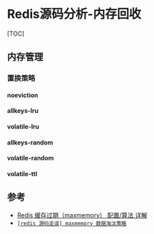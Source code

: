 # Redis源码分析-内存回收

[TOC]



## 内存管理

### 置换策略

#### noeviction

#### allkeys-lru

#### volatile-lru

#### allkeys-random

#### volatile-random

#### volatile-ttl



## 参考

- [Redis 缓存过期（maxmemory） 配置/算法 详解](https://www.cnblogs.com/52php/p/6171172.html)
- [`[redis 源码走读] maxmemory 数据淘汰策略`](https://www.jianshu.com/p/0dd701d1442d)

